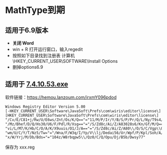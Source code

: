 # MathType到期

## 适用于6.9版本

- **关闭 Word**
- win + R 打开运行窗口，输入regedit
- 按照如下目录找到注册表
  计算机\HKEY_CURRENT_USER\SOFTWARE\Install Options
- 删掉options6.9



## 适用于 [7.4.10.53.exe](https://downloads.wiris.com/mathtype/windows/MathType-win-zh-7.4.10.53.exe) 

软件链接：https://hemou.lanzoum.com/irxmY096pdod

```
Windows Registry Editor Version 5.00
[-HKEY_CURRENT_USER\Software\JavaSoft\Prefs\com\wiris\editor\license\]
[HKEY_CURRENT_USER\Software\JavaSoft\Prefs\com\wiris\editor\license\]
"/Cv/E/C81+j/Rw/U/E6ws/Znt/Os/K/Q=="="11/M/P/Ir/Y/B/S/P/Pr/Q/L/Ny/T9s4/Iw=="
"/Mz/Bhef/D/Q/Hs30/U6/F/Pdl/R/Xsg=="="/S/Zd8c/Ai/Z/A83028s6/Kn/Gf/M/Q=="
"vi/L/M7/K/Hb/C/O/A/K/X9uuis/O1/J/A=="="/S/Zd8c/Ai/Z/A80\\/O/S/C/Vgp\\0/P/Q=="
"wm/U/C/Y/T/Nz5/Tw="="/Wna/F/W3q/I/Yp/V\\lj/Dedai56/Ur/Wpf/P/Kpl/Soh/A/Z/Qe\\6hit3ym\\6m5sp/B/B/Q=="
"x/W/Yrj/M/Db/Bds="="104z/W8rbqpw5\\/Qz0/C/Q/Opu/Dj/B5b/Dwsy77"
```

保存为 xxx.reg

